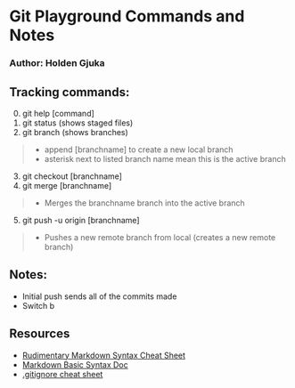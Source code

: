 # Git Playground Commands and Notes

### Author: Holden Gjuka

## Tracking commands:

0. git help \[command]
1. git status (shows staged files)
2. git branch (shows branches)
> - append \[branchname] to create a new local branch 
> - asterisk next to listed branch name mean this is the active branch
3. git checkout \[branchname]
4. git merge \[branchname]
> - Merges the branchname branch into the active branch
5. git push -u origin \[branchname]
> - Pushes a new remote branch from local (creates a new remote branch)


## Notes:
- Initial push sends all of the commits made
- Switch b

## Resources
- [Rudimentary Markdown Syntax Cheat Sheet](https://www.collectiveray.com/images/2021/05/markdown-cheat-sheet-basic-elements.jpeg)
- [Markdown Basic Syntax Doc](https://www.markdownguide.org/basic-syntax)
- [.gitignore cheat sheet](https://github.com/kenmueller/gitignore)